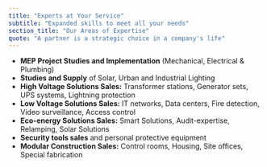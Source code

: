 ```yaml
---
title: "Experts at Your Service"
subtitle: "Expanded skills to meet all your needs"
section_title: "Our Areas of Expertise"
quote: "A partner is a strategic choice in a company's life"
---
```


- **MEP Project Studies and Implementation** (Mechanical, Electrical & Plumbing)
- **Studies and Supply** of Solar, Urban and Industrial Lighting
- **High Voltage Solutions Sales:** Transformer stations, Generator sets, UPS systems, Lightning protection
- **Low Voltage Solutions Sales:** IT networks, Data centers, Fire detection, Video surveillance, Access control
- **Eco-energy Solutions Sales:** Smart Solutions, Audit-expertise, Relamping, Solar Solutions
- **Security tools sales** and personal protective equipment
- **Modular Construction Sales:** Control rooms, Housing, Site offices, Special fabrication